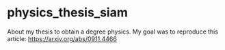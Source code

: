 # physics_thesis_siam
About my thesis to obtain a degree physics.
My goal was to reproduce this article: https://arxiv.org/abs/0911.4466
